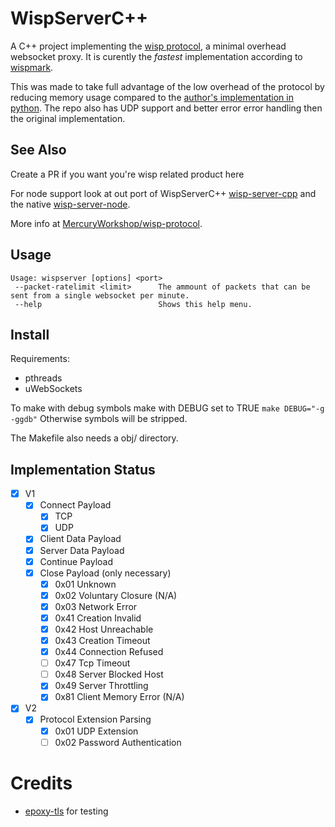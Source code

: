 # WispServerC++
A C++ project implementing the [wisp protocol](https://github.com/MercuryWorkshop/wisp-protocol), a minimal overhead websocket proxy. It is curently the *fastest* implementation according to [wispmark](https://github.com/MercuryWorkshop/wispmark).

This was made to take full advantage of the low overhead of the protocol by reducing memory usage compared to the [author's implementation in python](https://github.com/MercuryWorkshop/wisp-server-python/). The repo also has UDP support and better error error handling then the original implementation.

## See Also

Create a PR if you want you're wisp related product here

For node support look at out port of WispServerC++ [wisp-server-cpp](https://github.com/FoxMoss/wisp-server-cpp) and the native [wisp-server-node](https://github.com/MercuryWorkshop/wisp-server-node/).

More info at [MercuryWorkshop/wisp-protocol](https://github.com/MercuryWorkshop/wisp-protocol).

## Usage

```
Usage: wispserver [options] <port>
 --packet-ratelimit <limit>      The ammount of packets that can be sent from a single websocket per minute.
 --help                          Shows this help menu.
```

## Install

Requirements:
- pthreads
- uWebSockets

To make with debug symbols make with DEBUG set to TRUE
`make DEBUG="-g -ggdb"`
Otherwise symbols will be stripped.

The Makefile also needs a obj/ directory.

## Implementation Status

- [x] V1
    - [x] Connect Payload
        - [x] TCP
        - [x] UDP
    - [x] Client Data Payload
    - [x] Server Data Payload
    - [x] Continue Payload
    - [x] Close Payload (only necessary)
        - [x] 0x01 Unknown
        - [x] 0x02 Voluntary Closure (N/A)
        - [x] 0x03 Network Error
        - [x] 0x41 Creation Invalid
        - [x] 0x42 Host Unreachable
        - [x] 0x43 Creation Timeout
        - [x] 0x44 Connection Refused
        - [ ] 0x47 Tcp Timeout
        - [ ] 0x48 Server Blocked Host 
        - [x] 0x49 Server Throttling
        - [x] 0x81 Client Memory Error (N/A)
- [x] V2
    - [x] Protocol Extension Parsing
        - [x] 0x01 UDP Extension 
        - [ ] 0x02 Password Authentication

# Credits
- [epoxy-tls](https://github.com/mercuryWorkshop/epoxy-tls) for testing
